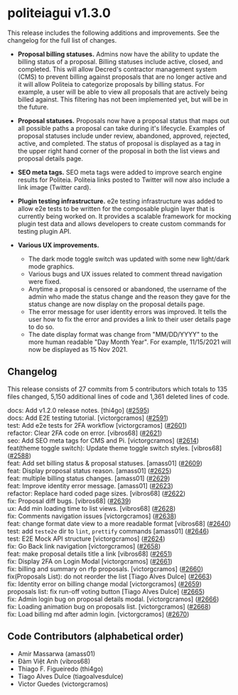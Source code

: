 politeiagui v1.3.0
====

This release includes the following additions and improvements. See the
changelog for the full list of changes.

- **Proposal billing statuses.** Admins now have the ability to update the
  billing status of a proposal. Billing statuses include active, closed, and
  completed. This will allow Decred's contractor management system (CMS) to
  prevent billing against proposals that are no longer active and it will
  allow Politeia to categorize proposals by billing status. For example, a
  user will be able to view all proposals that are actively being billed
  against. This filtering has not been implemented yet, but will be in the
  future.

- **Proposal statuses.** Proposals now have a proposal status that maps out
  all possible paths a proposal can take during it's lifecycle. Examples of
  proposal statuses include under review, abandoned, approved, rejected,
  active, and completed. The status of proposal is displayed as a tag in the
  upper right hand corner of the proposal in both the list views and proposal
  details page.

- **SEO meta tags.** SEO meta tags were added to improve search engine results
 for Politeia. Politeia links posted to Twitter will now also include a link
 image (Twitter card).

- **Plugin testing infrastructure.** e2e testing infrastructure was added to
  allow e2e tests to be written for the composable plugin layer that is
  currently being worked on. It provides a scalable framework for mocking
  plugin test data and allows developers to create custom commands for testing
  plugin API.

- **Various UX improvements.**
  - The dark mode toggle switch was updated with some new light/dark mode
    graphics.
  - Various bugs and UX issues related to comment thread navigation were fixed.
  - Anytime a proposal is censored or abandoned, the username of the admin who
    made the status change and the reason they gave for the status change are
    now display on the proposal details page.
  - The error message for user identity errors was improved. It tells the user
    how to fix the error and provides a link to their user details page to
    do so.
  - The date display format was change from "MM/DD/YYYY" to the more human
    readable "Day Month Year". For example, 11/15/2021 will now be displayed
    as 15 Nov 2021.

## Changelog

This release consists of 27 commits from 5 contributors which totals to 135
files changed, 5,150 additional lines of code and 1,361 deleted lines of code.

docs: Add v1.2.0 release notes. [thi4go] ([#2595](https://github.com/decred/politeiagui/pull/2595))  
docs: Add E2E testing tutorial. [victorgcramos] ([#2591](https://github.com/decred/politeiagui/pull/2591))  
test: Add e2e tests for 2FA workflow [victorgcramos] ([#2601](https://github.com/decred/politeiagui/pull/2601))  
refactor: Clear 2FA code on error. [vibros68] ([#2621](https://github.com/decred/politeiagui/pull/2621))  
seo: Add SEO meta tags for CMS and Pi. [victorgcramos] ([#2614](https://github.com/decred/politeiagui/pull/2614))  
feat(theme toggle switch): Update theme toggle switch styles. [vibros68] ([#2588](https://github.com/decred/politeiagui/pull/2588))  
feat: Add set billing status & proposal statuses. [amass01] ([#2609](https://github.com/decred/politeiagui/pull/2609))  
feat: Display proposal status reason. [amass01] ([#2625](https://github.com/decred/politeiagui/pull/2625))  
feat: multiple billing status changes. [amass01] ([#2629](https://github.com/decred/politeiagui/pull/2629))  
feat: Improve identity error message. [amass01] ([#2623](https://github.com/decred/politeiagui/pull/2623))  
refactor: Replace hard coded page sizes. [vibros68] ([#2622](https://github.com/decred/politeiagui/pull/2622))  
fix: Proposal diff bugs. [vibros68] ([#2639](https://github.com/decred/politeiagui/pull/2639))  
ux: Add min loading time to list views. [vibros68] ([#2628](https://github.com/decred/politeiagui/pull/2628))  
fix: Comments navigation issues [victorgcramos] ([#2638](https://github.com/decred/politeiagui/pull/2638))  
feat: change format date view to a more readable format [vibros68] ([#2640](https://github.com/decred/politeiagui/pull/2640))  
test: add `teste2e` dir to `lint`, `prettify` commands [amass01] ([#2646](https://github.com/decred/politeiagui/pull/2646))  
test: E2E Mock API structure [victorgcramos] ([#2624](https://github.com/decred/politeiagui/pull/2624))  
fix: Go Back link navigation [victorgcramos] ([#2658](https://github.com/decred/politeiagui/pull/2658))  
feat: make proposal details title a link [vibros68] ([#2651](https://github.com/decred/politeiagui/pull/2651))  
fix: Display 2FA on Login Modal [victorgcramos] ([#2661](https://github.com/decred/politeiagui/pull/2661))  
fix: billing and summary on rfp proposals. [victorgcramos] ([#2660](https://github.com/decred/politeiagui/pull/2660))  
fix(Proposals List): do not reorder the list [Tiago Alves Dulce] ([#2663](https://github.com/decred/politeiagui/pull/2663))  
fix: Identity error on billing change modal [victorgcramos] ([#2659](https://github.com/decred/politeiagui/pull/2659))  
proposals list: fix run-off voting button [Tiago Alves Dulce] ([#2665](https://github.com/decred/politeiagui/pull/2665))  
fix: Admin login bug on proposal details modal. [victorgcramos] ([#2666](https://github.com/decred/politeiagui/pull/2666))  
fix: Loading animation bug on proposals list. [victorgcramos] ([#2668](https://github.com/decred/politeiagui/pull/2668))  
fix: Load billing md after admin login. [victorgcramos] ([#2670](https://github.com/decred/politeiagui/pull/2670))  

## Code Contributors (alphabetical order)

- Amir Massarwa (amass01)
- Đàm Việt Anh (vibros68)
- Thiago F. Figueiredo (thi4go)
- Tiago Alves Dulce (tiagoalvesdulce)
- Victor Guedes (victorgcramos)
